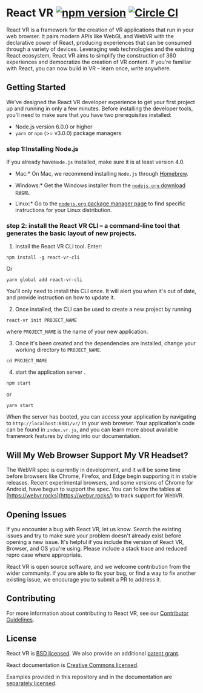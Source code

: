 # React VR [![npm version](https://badge.fury.io/js/react-vr.svg)](https://badge.fury.io/js/react-vr) [![Circle CI](https://circleci.com/gh/facebook/react-vr.svg?style=shield)](https://circleci.com/gh/facebook/react-vr)

React VR is a framework for the creation of VR applications that run in your web browser. It pairs modern APIs like WebGL and WebVR with the declarative power of React, producing experiences that can be consumed through a variety of devices. Leveraging web technologies and the existing React ecosystem, React VR aims to simplify the construction of 360 experiences and democratize the creation of VR content. If you're familiar with React, you can now build in VR – learn once, write anywhere.

## Getting Started

We've designed the React VR developer experience to get your first project up and running in only a few minutes. Before installing the developer tools, you'll need to make sure that you have two prerequisites installed:

- Node.js version 6.0.0 or higher
- `yarn` or `npm` (>= v3.0.0) package managers

### step 1:Installing Node.js

If you already have`Node.js` installed, make sure it is at least version 4.0.

* Mac:* On Mac, we recommend installing `Node.js` through [Homebrew](https://brew.sh/).

* Windows:* Get the Windows installer from the [`nodejs.org` download page.](https://nodejs.org/en/download/)

* Linux:* Go to the [`nodejs.org` package manager page](https://nodejs.org/en/download/package-manager/) to find specific instructions for your Linux distribution.


### step 2: install the React VR CLI – a command-line tool that generates the basic layout of new projects.

1. Install the React VR CLI tool. Enter:

```
npm install -g react-vr-cli
```

Or

```
yarn global add react-vr-cli
```

You'll only need to install this CLI once. It will alert you when it's out of date, and provide instruction on how to update it.


2. Once installed, the CLI can be used to create a new project by running

```
react-vr init PROJECT_NAME
```

where `PROJECT_NAME` is the name of your new application. 

3. Once it's been created and the dependencies are installed, change your working directory to `PROJECT_NAME`.

```
cd PROJECT_NAME
```

4. start the application server .

```
npm start
```

or

```
yarn start
```

When the server has booted, you can access your application by navigating to `http://localhost:8081/vr/` in your web browser. Your application's code can be found in `index.vr.js`, and you can learn more about available framework features by diving into our documentation.

## Will My Web Browser Support My VR Headset?

The WebVR spec is currently in development, and it will be some time before browsers like Chrome, Firefox, and Edge begin supporting it in stable releases. Recent experimental browsers, and some versions of Chrome for Android, have begun to support the spec. You can follow the tables at [https://webvr.rocks](https://webvr.rocks/) to track support for WebVR.

## Opening Issues

If you encounter a bug with React VR, let us know. Search the existing issues and try to make sure your problem doesn't already exist before opening a new issue. It's helpful if you include the version of React VR, Browser, and OS you're using. Please include a stack trace and reduced repro case where appropriate.

React VR is open source software, and we welcome contribution from the wider community. If you are able to fix your bug, or find a way to fix another existing issue, we encourage you to submit a PR to address it.

## Contributing

For more information about contributing to React VR, see our [Contributor Guidelines](https://github.com/facebook/react-vr/blob/master/CONTRIBUTING.md).

## License

React VR is [BSD licensed](./LICENSE). We also provide an additional [patent grant](./PATENTS).

React documentation is [Creative Commons licensed](./LICENSE-docs).

Examples provided in this repository and in the documentation are [separately licensed](./LICENSE-examples).
